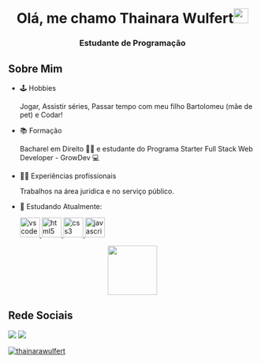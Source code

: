 

<h1 align="center">Olá, me chamo Thainara Wulfert<img src="https://media.giphy.com/media/ObNTw8Uzwy6KQ/giphy.gif" width="30px"></h1>
<h3 font-size="20" align="center">Estudante de Programação</h3>


## **Sobre Mim**

- 🕹️ Hobbies
  <p>Jogar, Assistir séries, Passar tempo com meu filho Bartolomeu (mãe de pet) e Codar!</p>
  
  
- 📚 Formação
  <p> Bacharel em Direito 👩‍⚖️ e estudante do Programa Starter Full Stack Web Developer - GrowDev 💻 </p>
  
- 🧞‍♀️ Experiências profissionais
  <p> Trabalhos na área juridica e no serviço público.</p>

- 💬 Estudando Atualmente:
   <p>
   <a href="https://code.visualstudio.com/">
      <img src="https://cdn.jsdelivr.net/gh/devicons/devicon/icons/vscode/vscode-original.svg" alt="vscode" width="40" height="40"/>
   </a>
   <a href="https://developer.mozilla.org/pt-BR/docs/Web/HTML">
      <img src="https://cdn.jsdelivr.net/gh/devicons/devicon/icons/html5/html5-plain.svg" alt="html5" width="40" height="40"/>
   </a>
   <a href="https://developer.mozilla.org/pt-BR/docs/Web/CSS">
      <img src="https://cdn.jsdelivr.net/gh/devicons/devicon/icons/css3/css3-plain.svg" alt="css3" width="40" height="40"/>
   </a>
   <a href="https://developer.mozilla.org/en-US/docs/Web/JavaScript">
      <img src="https://cdn.jsdelivr.net/gh/devicons/devicon/icons/javascript/javascript-original.svg" alt="javascript" width="40" height="40"/>
   </a>
  </p>

  



<div align="center">
 <img src = "https://media0.giphy.com/media/KDDpcKigbfFpnejZs6/giphy.gif?cid=ecf05e47oy6f4zjs8g1qoiystc56cu7r9tb8a1fe76e05oty&rid=giphy.gif" width = 100px>
 </div>


## **Rede Sociais**

<p align="left">
  <a href="https://mailto:wulfertthainara@gmail.com"" alt="Gmail">
  <img src="https://img.shields.io/badge/-Gmail-FF0000?style=flat-square&labelColor=FF0000&logo=gmail&logoColor=white&link=LINK-DO-SEU-EMAIL" /></a>

  <a href="https://www.linkedin.com/in/thainara-wulfert-4350601a5/" alt="Linkedin">
  <img src="https://img.shields.io/badge/-Linkedin-0e76a8?style=flat-square&logo=Linkedin&logoColor=white&link=LINK-DO-SEU-LINKEDIN" /></a>
</p>  
                                                                                                                                     
                                                                                                           
[![thainarawulfert](https://github-readme-stats.vercel.app/api/top-langs/?username=iuricode&hide=html&layout=compact&theme=highcontrast)](https://github.com/iuricode/)
